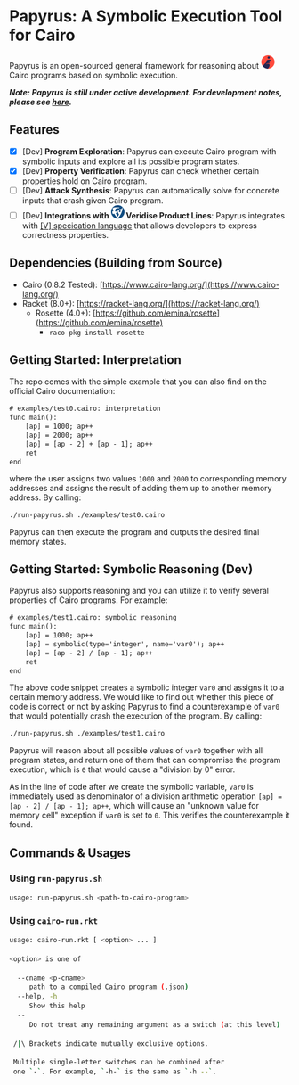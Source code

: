 # Papyrus: A Symbolic Execution Tool for Cairo

<div>Papyrus is an open-sourced general framework for reasoning about <img src="./docs/cairo-icon.png" width=24px> Cairo programs based on symbolic execution.</div>

***Note: Papyrus is still under active development. For development notes, please see [here](./DEV.md).***

## Features

- [x] [Dev] **Program Exploration**: Papyrus can execute Cairo program with symbolic inputs and explore all its possible program states.
- [x] [Dev] **Property Verification**: Papyrus can check whether certain properties hold on Cairo program.
- [ ] [Dev] **Attack Synthesis**: Papyrus can automatically solve for concrete inputs that crash given Cairo program.
- [ ] [Dev] **Integrations with <img src="./docs/veridise-icon.png" width=24px> Veridise Product Lines**: Papyrus integrates with [[V] specication language](https://github.com/Veridise/V) that allows developers to express correctness properties.

## Dependencies (Building from Source)

- Cairo (0.8.2 Tested): [https://www.cairo-lang.org/](https://www.cairo-lang.org/)
- Racket (8.0+): [https://racket-lang.org/](https://racket-lang.org/)
  - Rosette (4.0+): [https://github.com/emina/rosette](https://github.com/emina/rosette)
    - `raco pkg install rosette`

## Getting Started: Interpretation

The repo comes with the simple example that you can also find on the official Cairo documentation:

```cairo
# examples/test0.cairo: interpretation
func main():
    [ap] = 1000; ap++
    [ap] = 2000; ap++
    [ap] = [ap - 2] + [ap - 1]; ap++
    ret
end
```

where the user assigns two values `1000` and `2000` to corresponding memory addresses and assigns the result of adding them up to another memory address. By calling:

```bash
./run-papyrus.sh ./examples/test0.cairo
```

Papyrus can then execute the program and outputs the desired final memory states.

## Getting Started: Symbolic Reasoning (Dev)

Papyrus also supports reasoning and you can utilize it to verify several properties of Cairo programs. For example:

```cairo
# examples/test1.cairo: symbolic reasoning
func main():
    [ap] = 1000; ap++
    [ap] = symbolic(type='integer', name='var0'); ap++
    [ap] = [ap - 2] / [ap - 1]; ap++
    ret
end
```

The above code snippet creates a symbolic integer `var0` and assigns it to a certain memory address. We would like to find out whether this piece of code is correct or not by asking Papyrus to find a counterexample of `var0` that would potentially crash the execution of the program. By calling:

```bash
./run-papyrus.sh ./examples/test1.cairo
```

Papyrus will reason about all possible values of `var0` together with all program states, and return one of them that can compromise the program execution, which is `0` that would cause a "division by 0" error. 

As in the line of code after we create the symbolic variable, `var0` is immediately used as denominator of a division arithmetic operation `[ap] = [ap - 2] / [ap - 1]; ap++`, which will cause an "unknown value for memory cell"  exception if `var0` is set to `0`. This verifies the counterexample it found.

## Commands & Usages

### Using `run-papyrus.sh`

```bash
usage: run-papyrus.sh <path-to-cairo-program>
```

### Using `cairo-run.rkt`

```bash
usage: cairo-run.rkt [ <option> ... ]

<option> is one of

  --cname <p-cname>
     path to a compiled Cairo program (.json)
  --help, -h
     Show this help
  --
     Do not treat any remaining argument as a switch (at this level)

 /|\ Brackets indicate mutually exclusive options.

 Multiple single-letter switches can be combined after
 one `-`. For example, `-h-` is the same as `-h --`.
```